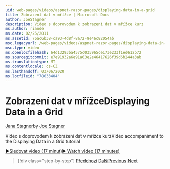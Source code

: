 ```yaml
---
uid: web-pages/videos/aspnet-razor-pages/displaying-data-in-a-grid
title: Zobrazení dat v mřížce | Microsoft Docs
author: JoeStagner
description: Video s doprovodem k zobrazení dat v mřížce kurz
ms.author: riande
ms.date: 02/25/2011
ms.assetid: 76ac6b38-ca93-4d8f-8a72-9e46c82054ab
msc.legacyurl: /web-pages/videos/aspnet-razor-pages/displaying-data-in-a-grid
msc.type: video
ms.openlocfilehash: 64d13293ba4575c035965ce173e233f1ed612b72
ms.sourcegitcommit: e7e91932a6e91a63e2e46417626f39d6b244a3ab
ms.translationtype: MT
ms.contentlocale: cs-CZ
ms.lasthandoff: 03/06/2020
ms.locfileid: "78633404"
---
```

# <a name="displaying-data-in-a-grid"></a><span data-ttu-id="62704-103">Zobrazení dat v mřížce</span><span class="sxs-lookup"><span data-stu-id="62704-103">Displaying Data in a Grid</span></span>

<span data-ttu-id="62704-104">[Jana Stagner](https://github.com/JoeStagner)</span><span class="sxs-lookup"><span data-stu-id="62704-104">by [Joe Stagner](https://github.com/JoeStagner)</span></span>

<span data-ttu-id="62704-105">Video s doprovodem k zobrazení dat v mřížce kurz</span><span class="sxs-lookup"><span data-stu-id="62704-105">Video accompaniment to the Displaying Data in a Grid tutorial</span></span>

[<span data-ttu-id="62704-106">&#9654;Sledovat video (17 minut)</span><span class="sxs-lookup"><span data-stu-id="62704-106">&#9654; Watch video (17 minutes)</span></span>](https://channel9.msdn.com/Blogs/ASP-NET-Site-Videos/displaying-data-in-a-grid)

> [!div class="step-by-step"]
> <span data-ttu-id="62704-107">[Předchozí](working-with-data-part-2.md)
> [Další](displaying-data-in-a-chart-part-1.md)</span><span class="sxs-lookup"><span data-stu-id="62704-107">[Previous](working-with-data-part-2.md)
[Next](displaying-data-in-a-chart-part-1.md)</span></span>
